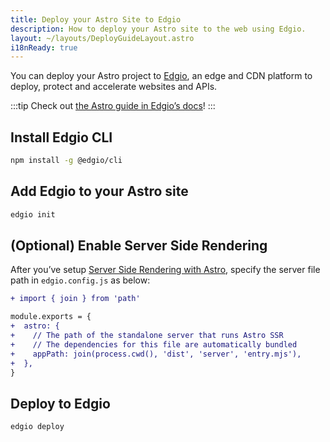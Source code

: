 ```yaml
---
title: Deploy your Astro Site to Edgio
description: How to deploy your Astro site to the web using Edgio.
layout: ~/layouts/DeployGuideLayout.astro
i18nReady: true
---
```


You can deploy your Astro project to [Edgio](https://www.edg.io/), an edge and CDN platform to deploy, protect and accelerate websites and APIs.

:::tip
Check out [the Astro guide in Edgio’s docs](https://docs.edg.io/guides/astro)!
:::

## Install Edgio CLI

```bash
npm install -g @edgio/cli
```

## Add Edgio to your Astro site

```bash
edgio init
```

## (Optional) Enable Server Side Rendering

After you’ve setup [Server Side Rendering with Astro](https://docs.astro.build/en/guides/server-side-rendering/), specify the server file path in `edgio.config.js` as below:

```diff
+ import { join } from 'path'

module.exports = {
+  astro: {
+    // The path of the standalone server that runs Astro SSR
+    // The dependencies for this file are automatically bundled
+    appPath: join(process.cwd(), 'dist', 'server', 'entry.mjs'),
+  },
}
```

## Deploy to Edgio

```bash
edgio deploy
```

